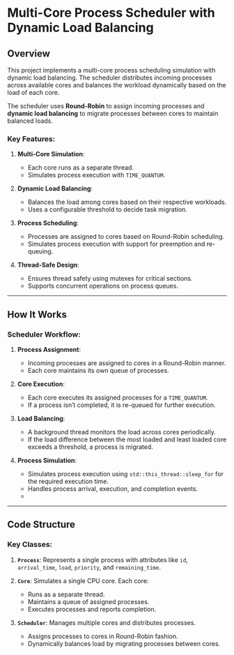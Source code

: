 # Multi-Core Process Scheduler with Dynamic Load Balancing

## Overview

This project implements a multi-core process scheduling simulation with dynamic load balancing. The scheduler distributes incoming processes across available cores and balances the workload dynamically based on the load of each core.

The scheduler uses **Round-Robin** to assign incoming processes and **dynamic load balancing** to migrate processes between cores to maintain balanced loads.

### Key Features:
1. **Multi-Core Simulation**:
   - Each core runs as a separate thread.
   - Simulates process execution with `TIME_QUANTUM`.

2. **Dynamic Load Balancing**:
   - Balances the load among cores based on their respective workloads.
   - Uses a configurable threshold to decide task migration.

3. **Process Scheduling**:
   - Processes are assigned to cores based on Round-Robin scheduling.
   - Simulates process execution with support for preemption and re-queuing.

4. **Thread-Safe Design**:
   - Ensures thread safety using mutexes for critical sections.
   - Supports concurrent operations on process queues.

---

## How It Works

### Scheduler Workflow:
1. **Process Assignment**:
   - Incoming processes are assigned to cores in a Round-Robin manner.
   - Each core maintains its own queue of processes.

2. **Core Execution**:
   - Each core executes its assigned processes for a `TIME_QUANTUM`.
   - If a process isn’t completed, it is re-queued for further execution.

3. **Load Balancing**:
   - A background thread monitors the load across cores periodically.
   - If the load difference between the most loaded and least loaded core exceeds a threshold, a process is migrated.

4. **Process Simulation**:
   - Simulates process execution using `std::this_thread::sleep_for` for the required execution time.
   - Handles process arrival, execution, and completion events.
   - 

---

## Code Structure

### Key Classes:
1. **`Process`**:
   Represents a single process with attributes like `id`, `arrival_time`, `load`, `priority`, and `remaining_time`.

2. **`Core`**:
   Simulates a single CPU core. Each core:
   - Runs as a separate thread.
   - Maintains a queue of assigned processes.
   - Executes processes and reports completion.

3. **`Scheduler`**:
   Manages multiple cores and distributes processes.
   - Assigns processes to cores in Round-Robin fashion.
   - Dynamically balances load by migrating processes between cores.


